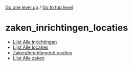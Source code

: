 <!-- generated by markdown-notes-tree -->

<!-- upward navigation links generated by markdown-notes-tree start here -->

[Go one level up](../SUMMARY.md) / [Go to top level](../../../SUMMARY.md)

<!-- upward navigation links generated by markdown-notes-tree end here -->

# zaken_inrichtingen_locaties

<!-- optional markdown-notes-tree directory description starts here -->

<!-- optional markdown-notes-tree directory description ends here -->

- [Lijst Alle inrichtingen](inrichtingen.md)
- [Lijst Alle locaties](locaties.md)
- [Zaken/Inrichtingen/Locaties](README.md)
- [Lijst Alle zaken](zaken.md)
